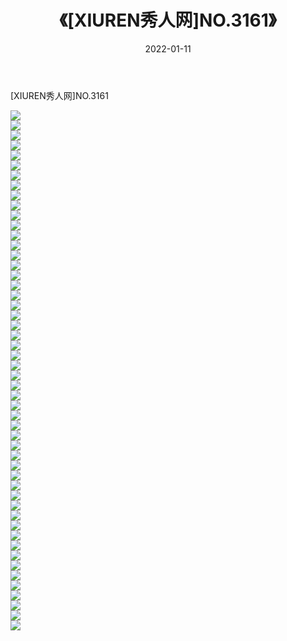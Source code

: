 ﻿---
layout: post
title:  《[XIUREN秀人网]NO.3161》
date:   2022-01-11
img: http://pic.660000.xyz/1:/秀人网/秀人网第04部分/[XIUREN秀人网]NO.3161/000.jpg
categories: [美女, 清纯, 唯美]
---

[XIUREN秀人网]NO.3161

 ![](http://pic.660000.xyz/1:/秀人网/秀人网第04部分/[XIUREN秀人网]NO.3161/001.jpg) <br>![](http://pic.660000.xyz/1:/秀人网/秀人网第04部分/[XIUREN秀人网]NO.3161/002.jpg) <br>![](http://pic.660000.xyz/1:/秀人网/秀人网第04部分/[XIUREN秀人网]NO.3161/003.jpg) <br>![](http://pic.660000.xyz/1:/秀人网/秀人网第04部分/[XIUREN秀人网]NO.3161/004.jpg) <br>![](http://pic.660000.xyz/1:/秀人网/秀人网第04部分/[XIUREN秀人网]NO.3161/005.jpg) <br>![](http://pic.660000.xyz/1:/秀人网/秀人网第04部分/[XIUREN秀人网]NO.3161/006.jpg) <br>![](http://pic.660000.xyz/1:/秀人网/秀人网第04部分/[XIUREN秀人网]NO.3161/007.jpg) <br>![](http://pic.660000.xyz/1:/秀人网/秀人网第04部分/[XIUREN秀人网]NO.3161/008.jpg) <br>![](http://pic.660000.xyz/1:/秀人网/秀人网第04部分/[XIUREN秀人网]NO.3161/009.jpg) <br>![](http://pic.660000.xyz/1:/秀人网/秀人网第04部分/[XIUREN秀人网]NO.3161/010.jpg) <br>![](http://pic.660000.xyz/1:/秀人网/秀人网第04部分/[XIUREN秀人网]NO.3161/011.jpg) <br>![](http://pic.660000.xyz/1:/秀人网/秀人网第04部分/[XIUREN秀人网]NO.3161/012.jpg) <br>![](http://pic.660000.xyz/1:/秀人网/秀人网第04部分/[XIUREN秀人网]NO.3161/013.jpg) <br>![](http://pic.660000.xyz/1:/秀人网/秀人网第04部分/[XIUREN秀人网]NO.3161/014.jpg) <br>![](http://pic.660000.xyz/1:/秀人网/秀人网第04部分/[XIUREN秀人网]NO.3161/015.jpg) <br>![](http://pic.660000.xyz/1:/秀人网/秀人网第04部分/[XIUREN秀人网]NO.3161/016.jpg) <br>![](http://pic.660000.xyz/1:/秀人网/秀人网第04部分/[XIUREN秀人网]NO.3161/017.jpg) <br>![](http://pic.660000.xyz/1:/秀人网/秀人网第04部分/[XIUREN秀人网]NO.3161/018.jpg) <br>![](http://pic.660000.xyz/1:/秀人网/秀人网第04部分/[XIUREN秀人网]NO.3161/019.jpg) <br>![](http://pic.660000.xyz/1:/秀人网/秀人网第04部分/[XIUREN秀人网]NO.3161/020.jpg) <br>![](http://pic.660000.xyz/1:/秀人网/秀人网第04部分/[XIUREN秀人网]NO.3161/021.jpg) <br>![](http://pic.660000.xyz/1:/秀人网/秀人网第04部分/[XIUREN秀人网]NO.3161/022.jpg) <br>![](http://pic.660000.xyz/1:/秀人网/秀人网第04部分/[XIUREN秀人网]NO.3161/023.jpg) <br>![](http://pic.660000.xyz/1:/秀人网/秀人网第04部分/[XIUREN秀人网]NO.3161/024.jpg) <br>![](http://pic.660000.xyz/1:/秀人网/秀人网第04部分/[XIUREN秀人网]NO.3161/025.jpg) <br>![](http://pic.660000.xyz/1:/秀人网/秀人网第04部分/[XIUREN秀人网]NO.3161/026.jpg) <br>![](http://pic.660000.xyz/1:/秀人网/秀人网第04部分/[XIUREN秀人网]NO.3161/027.jpg) <br>![](http://pic.660000.xyz/1:/秀人网/秀人网第04部分/[XIUREN秀人网]NO.3161/028.jpg) <br>![](http://pic.660000.xyz/1:/秀人网/秀人网第04部分/[XIUREN秀人网]NO.3161/029.jpg) <br>![](http://pic.660000.xyz/1:/秀人网/秀人网第04部分/[XIUREN秀人网]NO.3161/030.jpg) <br>![](http://pic.660000.xyz/1:/秀人网/秀人网第04部分/[XIUREN秀人网]NO.3161/031.jpg) <br>![](http://pic.660000.xyz/1:/秀人网/秀人网第04部分/[XIUREN秀人网]NO.3161/032.jpg) <br>![](http://pic.660000.xyz/1:/秀人网/秀人网第04部分/[XIUREN秀人网]NO.3161/033.jpg) <br>![](http://pic.660000.xyz/1:/秀人网/秀人网第04部分/[XIUREN秀人网]NO.3161/034.jpg) <br>![](http://pic.660000.xyz/1:/秀人网/秀人网第04部分/[XIUREN秀人网]NO.3161/035.jpg) <br>![](http://pic.660000.xyz/1:/秀人网/秀人网第04部分/[XIUREN秀人网]NO.3161/036.jpg) <br>![](http://pic.660000.xyz/1:/秀人网/秀人网第04部分/[XIUREN秀人网]NO.3161/037.jpg) <br>![](http://pic.660000.xyz/1:/秀人网/秀人网第04部分/[XIUREN秀人网]NO.3161/038.jpg) <br>![](http://pic.660000.xyz/1:/秀人网/秀人网第04部分/[XIUREN秀人网]NO.3161/039.jpg) <br>![](http://pic.660000.xyz/1:/秀人网/秀人网第04部分/[XIUREN秀人网]NO.3161/040.jpg) <br>![](http://pic.660000.xyz/1:/秀人网/秀人网第04部分/[XIUREN秀人网]NO.3161/041.jpg) <br>![](http://pic.660000.xyz/1:/秀人网/秀人网第04部分/[XIUREN秀人网]NO.3161/042.jpg) <br>![](http://pic.660000.xyz/1:/秀人网/秀人网第04部分/[XIUREN秀人网]NO.3161/043.jpg) <br>![](http://pic.660000.xyz/1:/秀人网/秀人网第04部分/[XIUREN秀人网]NO.3161/044.jpg) <br>![](http://pic.660000.xyz/1:/秀人网/秀人网第04部分/[XIUREN秀人网]NO.3161/045.jpg) <br>![](http://pic.660000.xyz/1:/秀人网/秀人网第04部分/[XIUREN秀人网]NO.3161/046.jpg) <br>![](http://pic.660000.xyz/1:/秀人网/秀人网第04部分/[XIUREN秀人网]NO.3161/047.jpg) <br>![](http://pic.660000.xyz/1:/秀人网/秀人网第04部分/[XIUREN秀人网]NO.3161/048.jpg) <br>![](http://pic.660000.xyz/1:/秀人网/秀人网第04部分/[XIUREN秀人网]NO.3161/049.jpg) <br>![](http://pic.660000.xyz/1:/秀人网/秀人网第04部分/[XIUREN秀人网]NO.3161/050.jpg) <br>![](http://pic.660000.xyz/1:/秀人网/秀人网第04部分/[XIUREN秀人网]NO.3161/051.jpg) <br>![](http://pic.660000.xyz/1:/秀人网/秀人网第04部分/[XIUREN秀人网]NO.3161/052.jpg) <br>